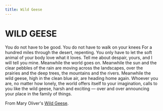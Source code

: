```yaml
---
title: Wild Geese
---
```


# WILD GEESE

You do not have to be good.
You do not have to walk on your knees
For a hundred miles through the desert, repenting.
You only have to let the soft animal of your body
love what it loves.
Tell me about despair, yours, and I will tell you mine.
Meanwhile the world goes on.
Meanwhile the sun and the clear pebbles of the rain
are moving across the landscapes,
over the prairies and the deep trees,
the mountains and the rivers.
Meanwhile the wild geese, high in the clean blue air,
are heading home again.
Whoever you are, no matter how lonely,
the world offers itself to your imagination,
calls to you like the wild geese, harsh and exciting —
over and over announcing your place
in the family of things.

From Mary Oliver's [Wild Geese](https://www.worldcat.org/title/wild-geese-selected-poems/oclc/57576983).
